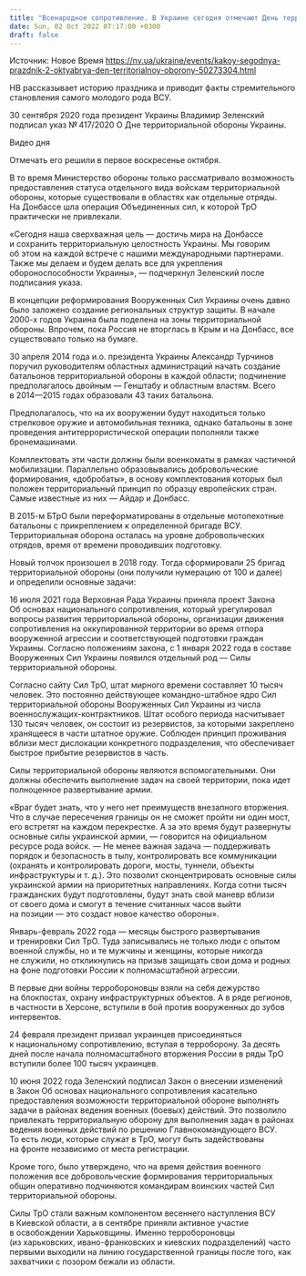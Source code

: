 ```yaml
---
title: "Всенародное сопротивление. В Украине сегодня отмечают День территориальной обороны"
date: Sun, 02 Oct 2022 07:17:00 +0300
draft: false
---
```

Источник: Новое Время https://nv.ua/ukraine/events/kakoy-segodnya-prazdnik-2-oktyabrya-den-territorialnoy-oborony-50273304.html


НВ рассказывает историю праздника и приводит факты стремительного становления самого молодого рода ВСУ.

30 сентября 2020 года президент Украины Владимир Зеленский подписал указ № 417/2020 О Дне территориальной обороны Украины.

 Видео дня   

Отмечать его решили в первое воскресенье октября.

В то время Министерство обороны только рассматривало возможность предоставления статуса отдельного вида войскам территориальной обороны, которые существовали в областях как отдельные отряды. На Донбассе шла операция Объединенных сил, к которой ТрО практически не привлекали.

«Сегодня наша сверхважная цель — достичь мира на Донбассе и сохранить территориальную целостность Украины. Мы говорим об этом на каждой встрече с нашими международными партнерами. Также мы делаем и будем делать все для укрепления обороноспособности Украины», — подчеркнул Зеленский после подписания указа.

В концепции реформирования Вооруженных Сил Украины очень давно было заложено создание региональных структур защиты. В начале 2000-х годов Украина была поделена на зоны территориальной обороны. Впрочем, пока Россия не вторглась в Крым и на Донбасс, все существовало только на бумаге.

30 апреля 2014 года и.о. президента Украины Александр Турчинов поручил руководителям областных администраций начать создание батальонов территориальной обороны в каждой области; подчинение предполагалось двойным — Генштабу и областным властям. Всего в 2014—2015 годах образовали 43 таких батальона.

Предполагалось, что на их вооружении будут находиться только стрелковое оружие и автомобильная техника, однако батальоны в зоне проведения антитеррористической операции пополняли также бронемашинами.

Комплектовать эти части должны были военкоматы в рамках частичной мобилизации. Параллельно образовывались добровольческие формирования, «добробаты», в основу комплектования которых был положен территориальный принцип по образцу европейских стран. Самые известные из них — Айдар и Донбасс.

В 2015-м БТрО были переформатированы в отдельные мотопехотные батальоны с прикреплением к определенной бригаде ВСУ. Территориальная оборона осталась на уровне добровольческих отрядов, время от времени проводивших подготовку.

Новый толчок произошел в 2018 году. Тогда сформировали 25 бригад территориальной обороны (они получили нумерацию от 100 и далее) и определили основные задачи:

16 июля 2021 года Верховная Рада Украины приняла проект Закона Об основах национального сопротивления, который урегулировал вопросы развития территориальной обороны, организации движения сопротивления на оккупированной территории во время отпора вооруженной агрессии и соответствующей подготовки граждан Украины. Согласно положениям закона, с 1 января 2022 года в составе Вооруженных Сил Украины появился отдельный род — Силы территориальной обороны.

Согласно сайту Сил ТрО, штат мирного времени составляет 10 тысяч человек. Это постоянно действующее командно-штабное ядро Сил территориальной обороны Вооруженных Сил Украины из числа военнослужащих-контрактников. Штат особого периода насчитывает 130 тысяч человек, он состоит из резервистов, за которыми закреплено хранящееся в части штатное оружие. Соблюден принцип проживания вблизи мест дислокации конкретного подразделения, что обеспечивает быстрое прибытие резервистов в часть.

Силы территориальной обороны являются вспомогательными. Они должны обеспечить выполнение задач на своей территории, пока идет полноценное развертывание армии.

«Враг будет знать, что у него нет преимуществ внезапного вторжения. Что в случае пересечения границы он не сможет пройти ни один мост, его встретят на каждом перекрестке. А за это время будут развернуты основные силы украинской армии, — говорится на официальном ресурсе рода войск. — Не менее важная задача — поддерживать порядок и безопасность в тылу, контролировать все коммуникации (охранять и контролировать дороги, мосты, туннели, объекты инфраструктуры и т. д.). Это позволит сконцентрировать основные силы украинской армии на приоритетных направлениях. Когда сотни тысяч гражданских будут подготовлены, будут знать свой маневр вблизи от своего дома и смогут в течение считанных часов выйти на позиции — это создаст новое качество обороны».

Январь-февраль 2022 года — месяцы быстрого развертывания и тренировки Сил ТрО. Туда записывались не только люди с опытом военной службы, но и те мужчины и женщины, которые никогда не служили, но откликнулись на призыв защищать свои дома и родных на фоне подготовки России к полномасштабной агрессии.

В первые дни войны терробороновцы взяли на себя дежурство на блокпостах, охрану инфраструктурных объектов. А в ряде регионов, в частности в Херсоне, вступили в бой против вооруженных до зубов интервентов.

24 февраля президент призвал украинцев присоединяться к национальному сопротивлению, вступая в терроборону. За десять дней после начала полномасштабного вторжения России в ряды ТрО вступили более 100 тысяч украинцев.

10 июня 2022 года Зеленский подписал Закон о внесении изменений в Закон Об основах национального сопротивления касательно предоставления возможности территориальной обороне выполнять задачи в районах ведения военных (боевых) действий. Это позволило привлекать территориальную оборону для выполнения задач в районах ведения военных действий по решению Главнокомандующего ВСУ. То есть люди, которые служат в ТрО, могут быть задействованы на фронте независимо от места регистрации.

Кроме того, было утверждено, что на время действия военного положения все добровольческие формирования территориальных общин оперативно подчиняются командирам воинских частей Сил территориальной обороны.

Силы ТрО стали важным компонентом весеннего наступления ВСУ в Киевской области, а в сентябре приняли активное участие в освобождении Харьковщины. Именно терробороновцы (из харьковских, ивано-франковских и киевских подразделений) часто первыми выходили на линию государственной границы после того, как захватчики с позором бежали из области.
